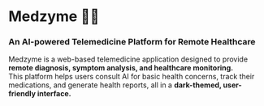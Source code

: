 # Medzyme 🏥💜  
### **An AI-powered Telemedicine Platform for Remote Healthcare**  

Medzyme is a web-based telemedicine application designed to provide **remote diagnosis, symptom analysis, and healthcare monitoring.**  
This platform helps users consult AI for basic health concerns, track their medications, and generate health reports, all in a **dark-themed, user-friendly interface.**  